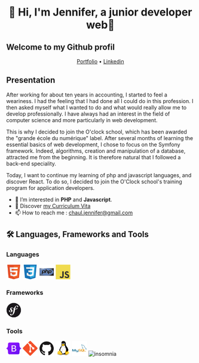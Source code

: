  
<!---![](https://komarev.com/ghpvc/?username=jenniferchaul&color=1a1b27)--->

<!---
jenniferchaul/jenniferchaul is a ✨ special ✨ repository because its `README.md` (this file) appears on your GitHub profile.
You can click the Preview link to take a look at your changes.
--->


<h1 align="center"> 👋 Hi, I'm Jennifer, a junior developer web👋</hi>


## Welcome to my Github profil

<p align="center">
  <a href="https://jenniferchaul.github.io/">Portfolio</a> •
  <a href="https://www.linkedin.com/in/jennifer-chaul">Linkedin</a>
</p>

## Presentation

After working for about ten years in accounting, I started to feel a weariness. I had the feeling that I had done all I could do in this profession. I then asked myself what I wanted to do and what would really allow me to develop professionally. I have always had an interest in the field of computer science and more particularly in web development. 

This is why I decided to join the O'clock school, which has been awarded the "grande école du numérique" label.
After several months of learning the essential basics of web development, I chose to focus on the Symfony framework. Indeed, algorithms, creation and manipulation of a database, attracted me from the beginning. It is therefore natural that I followed a back-end speciality.

Today, I want to continue my learning of php and javascript languages, and discover React.
To do so, I decided to join the O'Clock school's training program for application developers.


- 👀 I’m interested in __PHP__ and __Javascript__.
- 🔖 Discover <a href="assets/docs/JENNIFER CHAUL CV 2022.pdf">my Curriculum Vita</a>
- 📫 How to reach me : chaul.jennifer@gmail.com

## :hammer_and_wrench: Languages, Frameworks and Tools

### Languages

<div>
  
  <img src="https://github.com/devicons/devicon/blob/master/icons/html5/html5-original.svg" title="html" alt="html" width="40" height="40"/>

  <img src="https://github.com/devicons/devicon/blob/master/icons/css3/css3-original.svg"  title="CSS3" alt="CSS" width="40" height="40"/>
  
  <img src="https://github.com/devicons/devicon/blob/master/icons/php/php-original.svg" title="php" alt="php" width="40" height="40"/>
  
  <img src="https://github.com/devicons/devicon/blob/master/icons/javascript/javascript-original.svg" title="JavaScript" alt="JavaScript" width="40" height="40"/>
  
</div>

### Frameworks

<div>
 
  <img src="https://github.com/devicons/devicon/blob/master/icons/symfony/symfony-original.svg" title="sf" alt="sf" width="40" height="40"/>
  
</div>

### Tools

<div>
  
  <img src="https://github.com/devicons/devicon/blob/master/icons/bootstrap/bootstrap-original.svg" title="Bootstrap" alt="Bootstrap" width="40" height="40"/>
  
  <img src="https://github.com/devicons/devicon/blob/master/icons/git/git-original.svg" title="git" alt="git" width="40" height="40"/>
  
  <img src="https://github.com/devicons/devicon/blob/master/icons/github/github-original.svg" title="github" alt="github" width="40" height="40"/>
  
  <img src="https://github.com/devicons/devicon/blob/master/icons/linux/linux-original.svg" title="linux" alt="linux" width="40" height="40"/>
  
  <img src="https://github.com/devicons/devicon/blob/master/icons/mysql/mysql-original-wordmark.svg" title="mysql" alt="mysql" width="40" height="40"/>
 
  <img src="https://insomnia.rest/images/insomnia-logo.svg" title="insomnia" alt="insomnia"/>
  
</div>



